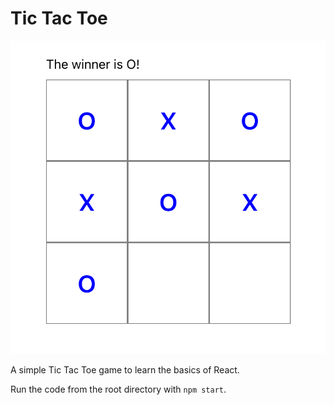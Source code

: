 # Tic Tac Toe

![screenshot](./public/tic-tac-toe-screenshot.png)

A simple Tic Tac Toe game to learn the basics of React.

Run the code from the root directory with `npm start`.
